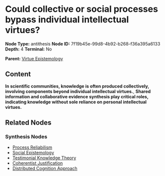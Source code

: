 # Could collective or social processes bypass individual intellectual virtues?

**Node Type:** antithesis
**Node ID:** 7f19b45e-99d8-4b92-b268-f36a395a6133
**Depth:** 4
**Terminal:** No

**Parent:** [Virtue Epistemology](virtue-epistemology-synthesis-7b020d69-e86c-4087-b733-fe2b6f427ba6.md)

## Content

**In scientific communities, knowledge is often produced collectively, involving components beyond individual intellectual virtues.**, **Shared information and collaborative evidence synthesis play critical roles, indicating knowledge without sole reliance on personal intellectual virtues.**

## Related Nodes

### Synthesis Nodes

- [Process Reliabilism](process-reliabilism-synthesis-a23e64ff-c12a-4a60-9d40-f3c200d7226d.md)
- [Social Epistemology](social-epistemology-synthesis-436e2a6c-2f31-4374-8dd7-b6f14ea50916.md)
- [Testimonial Knowledge Theory](testimonial-knowledge-theory-synthesis-bb50aeb0-59d0-4893-89d6-31e44c7b3a95.md)
- [Coherentist Justification](coherentist-justification-synthesis-65430b63-3c20-4477-a36d-5c8e7cbb8c5a.md)
- [Distributed Cognition Approach](distributed-cognition-approach-synthesis-67775165-65ba-4381-b421-2f78ed1def45.md)

